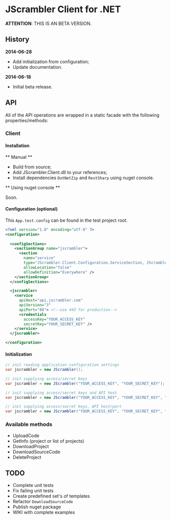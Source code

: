 JScrambler Client for .NET
==========================

**ATTENTION**: THIS IS AN BETA VERSION. 

History
-------
**2014-06-28**

* Add initialization from configuration;
* Update documentation.

**2014-06-18**

* Initial beta release.

API
---
All of the API operations are wrapped in a static facade with the following properties/methods:

### Client

#### Installation

** Manual **

* Build from source;
* Add JScrambler.Client.dll to your references;
* Install dependencies `DotNetZip` and `RestSharp` using nuget console.


** Using nuget console **

Soon.

#### Configuration (optional)

This `App.test.config` can be found in the test project root.

```xml
<?xml version="1.0" encoding="utf-8" ?>
<configuration>
  
  <configSections>
    <sectionGroup name="jscrambler">
      <section
        name="service"
        type="JScrambler.Client.Configuration.ServiceSection, JScrambler.Client"
        allowLocation="false"
        allowDefinition="Everywhere" />
    </sectionGroup>
  </configSections>

  <jscrambler>
    <service 
      apiHost="api.jscrambler.com" 
      apiVersion="3" 
      apiPort="80"> <!--use 443 for production--> 
      <credentials
        accessKey="YOUR_ACCESS_KEY" 
        secretKey="YOUR_SECRET_KEY" />
    </service>
  </jscrambler>

</configuration>
```

#### Initialization

```csharp
// init reading application configuration settings
var jscrambler = new JScrambler();

// init supplying access/secret keys
var jscrambler = new JScrambler("YOUR_ACCESS_KEY", "YOUR_SECRET_KEY");

// init supplying access/secret keys and API host
var jscrambler = new JScrambler("YOUR_ACCESS_KEY", "YOUR_SECRET_KEY", "api.jscrambler.com");

// init supplying access/secret keys, API host/port
var jscrambler = new JScrambler("YOUR_ACCESS_KEY", "YOUR_SECRET_KEY", "api.jscrambler.com", 80);
```

### Available methods

* UploadCode
* GetInfo (project or list of projects)
* DownloadProject
* DownloadSourceCode
* DeleteProject

TODO
---
* Complete unit tests
* Fix failing unit tests
* Create predefined set's of templates
* Refactor `DownloadSourceCode`
* Publish nuget package
* WIKI with complete examples
